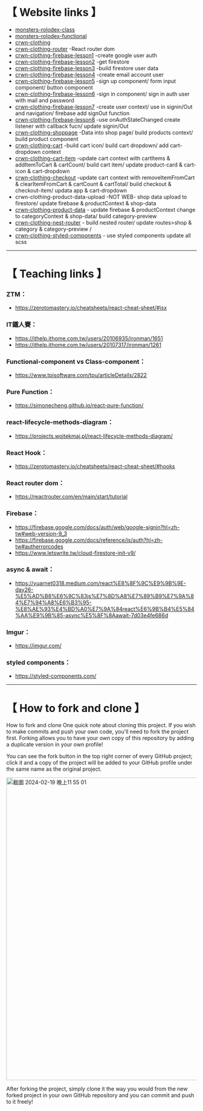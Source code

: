 # 【 Website links 】
- [monsters-rolodex-class]
- [monsters-rolodex-functional]
- [crwn-clothing]
- [crwn-clothing-router] -React router dom
- [crwn-clothing-firebase-lesson1] -create google user auth
- [crwn-clothing-firebase-lesson2] -get firestore
- [crwn-clothing-firebase-lesson3] -build firestore user data
- [crwn-clothing-firebase-lesson4] -create email account user
- [crwn-clothing-firebase-lesson5] -sign up component/ form input component/ button component
- [crwn-clothing-firebase-lesson6] -sign in component/ sign in auth user with mail and password
- [crwn-clothing-firebase-lesson7] -create user context/ use in signin/Out and navigation/ firebase add signOut function 
- [crwn-clothing-firebase-lesson8] -use onAuthStateChanged create listener with callback fucn/ update signin/Out
- [crwn-clothing-shoppage] -Data into shop page/ build products context/ build product component
- [crwn-clothing-cart] -build cart icon/ build cart dropdown/ add cart-dropdown context
- [crwn-clothing-cart-item] -update cart context with cartItems & addItemToCart & cartCount/ build cart item/ update product-card & cart-icon & cart-dropdown
- [crwn-clothing-checkout] -update cart context with removeItemFromCart & clearItemFromCart & cartCount & cartTotal/ build checkout & checkout-item/ updata app & cart-dropdown
- crwn-clothing-product-data-upload -NOT WEB- shop data upload to firestore/ update firebase & productContext & shop-data
- [crwn-clothing-product-data] - update firebase & productContext change to categoryContext & shop-data/ build category-preview
- [crwn-clothing-nest-router] - build nested router/ update routes>shop & category & category-preview /
- [crwn-clothing-styled-components] - use styled components update all scss
  
[monsters-rolodex-class]: https://wolf790206.github.io/reactPacticePage.github.io/monsters-rolodex-class/build/index.html
[monsters-rolodex-functional]:https://wolf790206.github.io/reactPacticePage.github.io/monsters-rolodex-functional/build/index.html
[crwn-clothing]:https://wolf790206.github.io/reactPacticePage.github.io/crwn-clothing/build/index.html
[crwn-clothing-router]:https://wolf790206.github.io/reactPacticePage.github.io/crwn-clothing-router/build/index.html
[crwn-clothing-firebase-lesson1]:https://wolf790206.github.io/reactPacticePage.github.io/crwn-clothing-firebase-lesson1/build/index.html
[crwn-clothing-firebase-lesson2]:https://wolf790206.github.io/reactPacticePage.github.io/crwn-clothing-firebase-lesson2/build/index.html
[crwn-clothing-firebase-lesson3]:https://wolf790206.github.io/reactPacticePage.github.io/crwn-clothing-firebase-lesson3/build/index.html
[crwn-clothing-firebase-lesson4]:https://wolf790206.github.io/reactPacticePage.github.io/crwn-clothing-firebase-lesson4/build/index.html
[crwn-clothing-firebase-lesson5]:https://wolf790206.github.io/reactPacticePage.github.io/crwn-clothing-firebase-lesson5/build/index.html
[crwn-clothing-firebase-lesson6]:https://wolf790206.github.io/reactPacticePage.github.io/crwn-clothing-firebase-lesson6/build/index.html
[crwn-clothing-firebase-lesson7]:https://wolf790206.github.io/reactPacticePage.github.io/crwn-clothing-firebase-lesson7/build/index.html
[crwn-clothing-firebase-lesson8]:https://wolf790206.github.io/reactPacticePage.github.io/crwn-clothing-firebase-lesson8/build/index.html
[crwn-clothing-shoppage]:https://wolf790206.github.io/reactPacticePage.github.io/crwn-clothing-shoppage/build/index.html
[crwn-clothing-cart]:https://wolf790206.github.io/reactPacticePage.github.io/crwn-clothing-cart/build/index.html
[crwn-clothing-cart-item]:https://wolf790206.github.io/reactPacticePage.github.io/crwn-clothing-cart-item/build/index.html
[crwn-clothing-checkout]:https://wolf790206.github.io/reactPacticePage.github.io/crwn-clothing-checkout/build/index.html
[crwn-clothing-product-data]:https://wolf790206.github.io/reactPacticePage.github.io/crwn-clothing-product-data/build/index.html
[crwn-clothing-nest-router]:https://wolf790206.github.io/reactPacticePage.github.io/crwn-clothing-nest-router/build/index.html
[crwn-clothing-styled-components]:https://wolf790206.github.io/reactPacticePage.github.io/crwn-clothing-styled-components/build/index.html


-------------

# 【 Teaching links 】
### ZTM：
- https://zerotomastery.io/cheatsheets/react-cheat-sheet/#jsx

### IT鐵人賽：
- https://ithelp.ithome.com.tw/users/20106935/ironman/1651
- https://ithelp.ithome.com.tw/users/20107317/ironman/1261

### Functional-component vs Class-component：
- https://www.tpisoftware.com/tpu/articleDetails/2822

### Pure Function：
- https://simonecheng.github.io/react-pure-function/

### react-lifecycle-methods-diagram：
- https://projects.wojtekmaj.pl/react-lifecycle-methods-diagram/

### React Hook：
- https://zerotomastery.io/cheatsheets/react-cheat-sheet/#hooks

### React router dom：
- https://reactrouter.com/en/main/start/tutorial

### Firebase：
- https://firebase.google.com/docs/auth/web/google-signin?hl=zh-tw#web-version-9_3
- https://firebase.google.com/docs/reference/js/auth?hl=zh-tw#autherrorcodes
- https://www.letswrite.tw/cloud-firestore-init-v9/

### async & await：
- https://vuarnet0318.medium.com/react%E8%8F%9C%E9%9B%9E-day26-%E5%AD%B8%E6%9C%83js%E7%8D%A8%E7%89%B9%E7%9A%84%E7%94%A8%E6%B3%95-%E8%AE%93%E4%BD%A0%E7%9A%84react%E6%9B%B4%E5%84%AA%E9%9B%85-async%E5%8F%8Aawait-7d03e4fe686d

### Imgur：
- https://imgur.com/

### styled components：
- https://styled-components.com/



-------------

# 【 How to fork and clone 】
How to fork and clone
One quick note about cloning this project. If you wish to make commits and push your own code, you'll need to fork the project first. Forking allows you to have your own copy of this repository by adding a duplicate version in your own profile!

You can see the fork button in the top right corner of every GitHub project; click it and a copy of the project will be added to your GitHub profile under the same name as the original project.

<img width="800" alt="截圖 2024-02-19 晚上11 55 01" src="https://github.com/wolf790206/reactPacticePage.github.io/assets/85617560/09d7a2e0-7d44-458d-828d-eb783a9e4990">

After forking the project, simply clone it the way you would from the new forked project in your own GitHub repository and you can commit and push to it freely!
